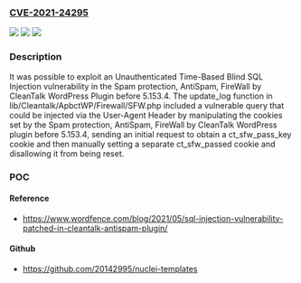 ### [CVE-2021-24295](https://cve.mitre.org/cgi-bin/cvename.cgi?name=CVE-2021-24295)
![](https://img.shields.io/static/v1?label=Product&message=Spam%20protection%2C%20AntiSpam%2C%20FireWall%20by%20CleanTalk&color=blue)
![](https://img.shields.io/static/v1?label=Version&message=5.153.4%3C%205.153.4%20&color=brighgreen)
![](https://img.shields.io/static/v1?label=Vulnerability&message=CWE-89%20SQL%20Injection&color=brighgreen)

### Description

It was possible to exploit an Unauthenticated Time-Based Blind SQL Injection vulnerability in the Spam protection, AntiSpam, FireWall by CleanTalk WordPress Plugin before 5.153.4. The update_log function in lib/Cleantalk/ApbctWP/Firewall/SFW.php included a vulnerable query that could be injected via the User-Agent Header by manipulating the cookies set by the Spam protection, AntiSpam, FireWall by CleanTalk WordPress plugin before 5.153.4, sending an initial request to obtain a ct_sfw_pass_key cookie and then manually setting a separate ct_sfw_passed cookie and disallowing it from being reset.

### POC

#### Reference
- https://www.wordfence.com/blog/2021/05/sql-injection-vulnerability-patched-in-cleantalk-antispam-plugin/

#### Github
- https://github.com/20142995/nuclei-templates

